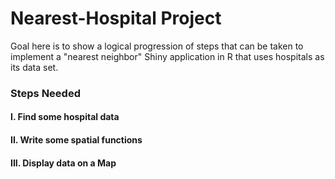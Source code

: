 # Nearest-Hospital Project

Goal here is to show a logical progression of steps that can be taken to implement a "nearest neighbor" Shiny application in R that uses hospitals as its data set.

### Steps Needed

#### I. Find some hospital data

#### II. Write some spatial functions

#### III. Display data on a Map


